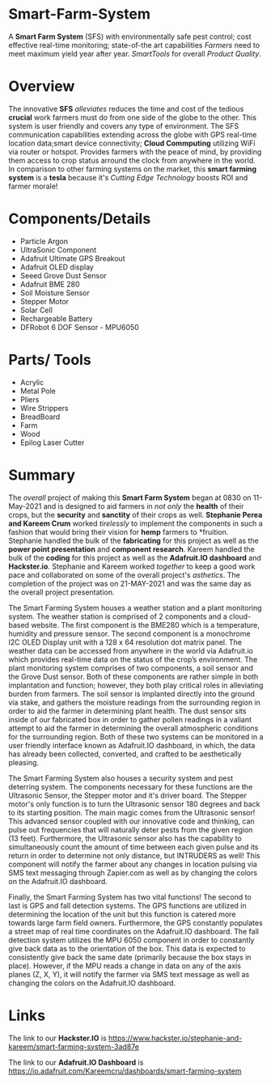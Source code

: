 # Smart-Farm-System
A **Smart Farm System** (SFS) with environmentally safe pest control; cost effective real-time monitoring; state-of-the art capabilities *Farmers* need to meet maximum yield year after year. *SmartTools* for overall *Product Quality*.

# Overview
The innovative **SFS** *alleviates* reduces the time and cost of the tedious **crucial** work farmers must do from one side of the globe to the other. This system is user friendly and covers any type of environment. 
The SFS communication capabilities extending across the globe with GPS real-time location data;smart device connectivity; **Cloud Commputing** utilizing WiFi via router or hotspot. Provides farmers with the peace of mind, by providing them access to crop status arround the clock from anywhere in the world. 
In comparison to other farming systems on the market, this **smart farming system** is a **tesla** because it's *Cutting Edge Technology* boosts ROI and farmer morale!

# Components/Details
* Particle Argon
* UltraSonic Component
* Adafruit Ultimate GPS Breakout
* Adafruit OLED display
* Seeed Grove Dust Sensor
* Adafruit BME 280
* Soil Moisture Sensor
* Stepper Motor
* Solar Cell
* Rechargeable Battery
* DFRobot 6 DOF Sensor - MPU6050

# Parts/ Tools
* Acrylic
* Metal Pole
* Pliers
* Wire Strippers
* BreadBoard
* Farm
* Wood
* Epilog Laser Cutter

# Summary
The *overall* project of making this **Smart Farm System** began at 0830 on 11-May-2021 and is designed to aid farmers in *not only* the **health** of their crops, 
but the **security** and **sanctity** of their crops as well. **Stephanie Perea and Kareem Crum** worked *tirelessly* to implement the components in such a fashion that would
bring their vision for **hemp** farmers to *fruition. Stephanie handled the bulk of the **fabricating** for this project as well as the **power point presentation** and **component 
research**. Kareem handled the bulk of the **coding** for this project as well as the **Adafruit.IO dashboard** and **Hackster.io**. Stephanie and Kareem worked *together* to keep a 
good work pace and collaborated on some of the overall project's *asthetics*. The completion of the project was on 21-MAY-2021 and was the same day as the overall project presentation.

The Smart Farming System houses a weather station and a plant monitoring system.​ The weather station is comprised of 2 components and a cloud- based website. ​The first component is the
BME280 which is a temperature, humidity and pressure sensor.​ The second component is a monochrome I2C OLED Display unit with a 128 x 64 resolution dot matrix panel.​ The weather data can
be accessed from anywhere in the world via Adafruit.io which provides real-time data on the status of the crop’s environment. The plant monitoring system comprises of two components, a 
soil sensor and the Grove Dust sensor. Both of these components are rather simple in both implantation and function; however, they both play critical roles in alleviating burden from farmers.
The soil sensor is implanted directly into the ground via stake, and gathers the moisture readings from the surrounding region in order to aid the farmer in determining plant health. 
The dust sensor sits inside of our fabricated box in order to gather pollen readings in a valiant attempt to aid the farmer in determining the overall atmospheric conditions for the 
surrounding region. Both of these two systems can be monitored in a user friendly interface known as Adafruit.IO dashboard, in which, the data has already been collected, converted, 
and crafted to be aesthetically pleasing.

The Smart Farming System also houses a security system and pest deterring system. The components necessary for these functions are the Ultrasonic Sensor, the Stepper motor and it's driver board.
The Stepper motor's only function is to turn the Ultrasonic sensor 180 degrees and back to its starting position. The main magic comes from the Ultrasonic sensor! This advanced sensor 
coupled with our innovative code and thinking, can pulse out frequencies that will naturally deter pests from the given region (13 feet). Furthermore, the Ultrasonic sensor also has the
capability to simultaneously count the amount of time between each given pulse and its return in order to determine not only distance, but INTRUDERS as well! This component will notify the
farmer about any changes in location pulsing via SMS text messaging through Zapier.com as well as by changing the colors on the Adafruit.IO dashboard.

Finally, the Smart Farming System has two vital functions! The second to last is GPS and fall detection systems. The GPS functions are utilized in determining the location of the unit but
this function is catered more towards large farm field owners. Furthermore, the GPS constantly populates a street map of real time coordinates on the Adafruit.IO dashboard. 
The fall detection system utilizes the MPU 6050 component in order to constantly give back data as to the orientation of the box. This data is expected to consistently give back the 
same date (primarily because the box stays in place). However, if the MPU reads a change in data on any of the axis planes (Z, X, Y), it will notify the farmer via SMS text message
as well as changing the colors on the Adafruit.IO dashboard.

# Links
The link to our **Hackster.IO** is https://www.hackster.io/stephanie-and-kareem/smart-farming-system-3ad87e

The link to our **Adafruit.IO Dashboard** is  https://io.adafruit.com/Kareemcru/dashboards/smart-farming-system
